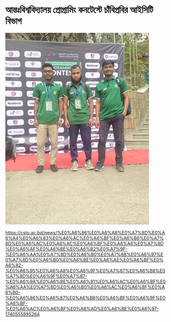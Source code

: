 # আন্তঃবিশ্ববিদ্যালয় প্রোগ্রামিং কনটেস্টে চাঁবিপ্রবির আইসিটি বিভাগ

![image alt](https://github.com/khanshamim8134/News-About-me-2-/blob/main/481979235_1369853067375761_7377652859741764726_n.jpg)

https://cstu.ac.bd/news/%E0%A6%86%E0%A6%A8%E0%A7%8D%E0%A6%A4%E0%A6%83%E0%A6%AC%E0%A6%BF%E0%A6%B6%E0%A7%8D%E0%A6%AC%E0%A6%AC%E0%A6%BF%E0%A6%A6%E0%A7%8D%E0%A6%AF%E0%A6%BE%E0%A6%B2%E0%A7%9F-%E0%A6%AA%E0%A7%8D%E0%A6%B0%E0%A7%8B%E0%A6%97%E0%A7%8D%E0%A6%B0%E0%A6%BE%E0%A6%AE%E0%A6%BF%E0%A6%82-%E0%A6%95%E0%A6%A8%E0%A6%9F%E0%A7%87%E0%A6%B8%E0%A7%8D%E0%A6%9F%E0%A7%87-%E0%A6%9A%E0%A6%BE%E0%A6%81%E0%A6%AC%E0%A6%BF%E0%A6%AA%E0%A7%8D%E0%A6%B0%E0%A6%AC%E0%A6%BF%E0%A6%B0-%E0%A6%86%E0%A6%87%E0%A6%B8%E0%A6%BF%E0%A6%9F%E0%A6%BF-%E0%A6%AC%E0%A6%BF%E0%A6%AD%E0%A6%BE%E0%A6%97-1740555895264
